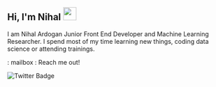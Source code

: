 ## Hi, I'm Nihal <img src="https://user-images.githubusercontent.com/1303154/88677602-1635ba80-d120-11ea-84d8-d263ba5fc3c0.gif" width="30px">
I am Nihal Ardogan Junior Front End Developer and Machine Learning Researcher. I spend most of my time learning new things, coding data science or attending trainings.

: mailbox : Reach me out!

![Twitter Badge](https://img.shields.io/twitter/url?color=white&label=%40nihalino&logo=Twitter&logoColor=blue&style=social&url=https%3A%2F%2Ftwitter.com%2Fnihalino)